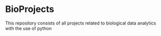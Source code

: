 # BioProjects
This repository consists of all projects related to biological data analytics with the use of python
